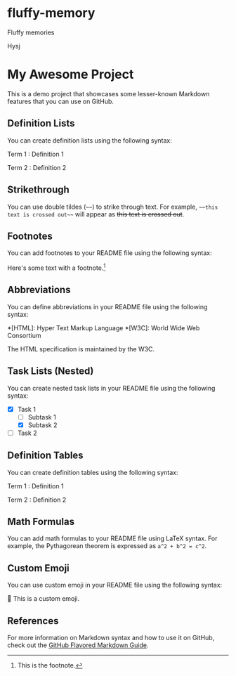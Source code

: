 # fluffy-memory
Fluffy memories

Hysj
# My Awesome Project

This is a demo project that showcases some lesser-known Markdown features that you can use on GitHub.

## Definition Lists

You can create definition lists using the following syntax:

Term 1
: Definition 1

Term 2
: Definition 2

## Strikethrough

You can use double tildes (`~~`) to strike through text. For example, `~~this text is crossed out~~` will appear as ~~this text is crossed out~~.

## Footnotes

You can add footnotes to your README file using the following syntax:

Here's some text with a footnote.[^1]

[^1]: This is the footnote.

## Abbreviations

You can define abbreviations in your README file using the following syntax:

*[HTML]: Hyper Text Markup Language
*[W3C]:  World Wide Web Consortium

The HTML specification is maintained by the W3C.

## Task Lists (Nested)

You can create nested task lists in your README file using the following syntax:

- [x] Task 1
  - [ ] Subtask 1
  - [x] Subtask 2
- [ ] Task 2

## Definition Tables

You can create definition tables using the following syntax:

Term 1
: Definition 1

Term 2
: Definition 2

## Math Formulas

You can add math formulas to your README file using LaTeX syntax. For example, the Pythagorean theorem is expressed as `a^2 + b^2 = c^2`.

## Custom Emoji

You can use custom emoji in your README file using the following syntax:

:rocket: This is a custom emoji.

## References

For more information on Markdown syntax and how to use it on GitHub, check out the [GitHub Flavored Markdown Guide](https://guides.github.com/features/mastering-markdown/).

